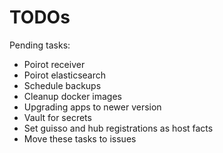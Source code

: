 # TODOs

Pending tasks:

- Poirot receiver
- Poirot elasticsearch
- Schedule backups
- Cleanup docker images
- Upgrading apps to newer version
- Vault for secrets
- Set guisso and hub registrations as host facts
- Move these tasks to issues
